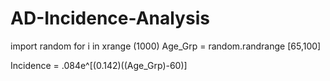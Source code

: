 # AD-Incidence-Analysis 
import random
for i in xrange (1000)
  Age_Grp = random.randrange [65,100]
  
Incidence = .084e^[(0.142)((Age_Grp)-60)]
